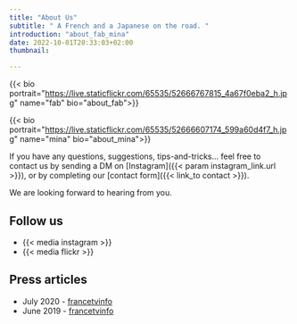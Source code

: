 ```yaml
---
title: "About Us"
subtitle: " A French and a Japanese on the road. "
introduction: "about_fab_mina"
date: 2022-10-01T20:33:03+02:00
thumbnail:

---
```

{{< bio portrait="https://live.staticflickr.com/65535/52666767815_4a67f0eba2_h.jpg" name="fab" bio="about_fab">}}

{{< bio portrait="https://live.staticflickr.com/65535/52666607174_599a60d4f7_h.jpg" name="mina" bio="about_mina">}}


If you have any questions, suggestions, tips-and-tricks... feel free to contact us by sending a DM on [Instagram]({{< param instagram_link.url >}}), or by completing our [contact form]({{< link_to contact >}}).

We are looking forward to hearing from you.

## Follow us
- {{< media instagram >}}
- {{< media flickr >}}

## Press articles
- July 2020 - [francetvinfo](https://la1ere.francetvinfo.fr/nouvellecaledonie/caledoniens-ailleurs-fabien-nomade-suspens-850376.html)
- June 2019 - [francetvinfo](https://la1ere.francetvinfo.fr/nouvellecaledonie/caledoniens-ailleurs-fabien-selle-nouvelles-aventures-721516.html)